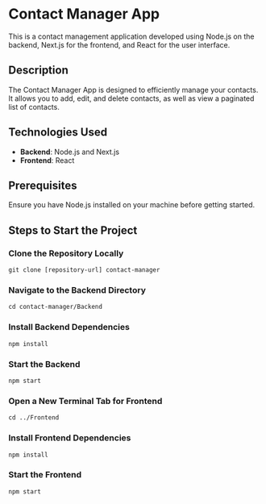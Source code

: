 # Contact Manager App

This is a contact management application developed using Node.js on the backend, Next.js for the frontend, and React for the user interface.

## Description

The Contact Manager App is designed to efficiently manage your contacts. It allows you to add, edit, and delete contacts, as well as view a paginated list of contacts.

## Technologies Used

- **Backend**: Node.js and Next.js
- **Frontend**: React

## Prerequisites

Ensure you have Node.js installed on your machine before getting started.

## Steps to Start the Project

### Clone the Repository Locally

```
git clone [repository-url] contact-manager
```

### Navigate to the Backend Directory

```
cd contact-manager/Backend
```

### Install Backend Dependencies

```
npm install
```

### Start the Backend

```
npm start
```

### Open a New Terminal Tab for Frontend

```
cd ../Frontend
```

### Install Frontend Dependencies

```
npm install
```

### Start the Frontend

```
npm start
```
